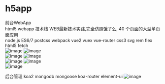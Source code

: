 # h5app<br>
前台WebApp<br>
html5 webapp 技术栈 WEB最新技术实践,完全仿照饿了么, 40 个页面的大型单页面应用<br>
node.js ES6/7 postcss webpack vue2 vuex  vue-router css3 svg rem flex html5 fetch <br>
![image](https://github.com/lazycrazy/h5app/blob/master/screenshot/1.1%20citysearchgroup.gif)
![image](https://github.com/lazycrazy/h5app/blob/master/screenshot/1.2%20homeshopcart.gif)<br>
![image](https://github.com/lazycrazy/h5app/blob/master/screenshot/1.3%20homeshopcart2.gif)
![image](https://github.com/lazycrazy/h5app/blob/master/screenshot/1.4%20shopdetail.gif)<br>
![image](https://github.com/lazycrazy/h5app/blob/master/screenshot/1.5%20searchorder.gif)
![image](https://github.com/lazycrazy/h5app/blob/master/screenshot/1.6%20profile.gif)<br>
![image](https://github.com/lazycrazy/h5app/blob/master/screenshot/1.7%20profile1.gif)

后台管理
koa2 mongodb mongoose koa-router  element-ui 
![image](https://github.com/lazycrazy/h5app/blob/master/screenshot/2.1%20manage.gif)
